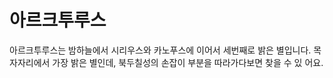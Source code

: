 # 아르크투루스

아르크투루스는 밤하늘에서 시리우스와 카노푸스에 이어서 세번째로 밝은 별입니다.
목자자리에서 가장 밝은 별인데, 북두칠성의 손잡이 부분을 따라가다보면 찾을 수 있
어요.
